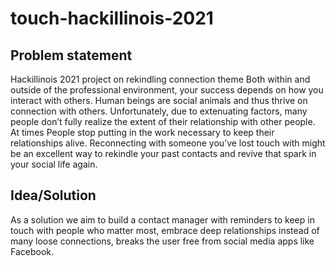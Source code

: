 # touch-hackillinois-2021

## Problem statement
Hackillinois 2021 project on rekindling connection theme
Both within and outside of the professional environment, your success depends on how you interact with others. Human beings are social animals and thus thrive on connection with others. Unfortunately, due to extenuating factors, many people don’t fully realize the extent of their relationship with other people.
At times People stop putting in the work necessary to keep their relationships alive.
Reconnecting with someone you’ve lost touch with might be an excellent way to rekindle your past contacts and revive that spark in your social life again.

## Idea/Solution
As a solution we aim to build a contact manager with reminders to keep in touch with people who matter most, embrace deep relationships instead of many loose connections, breaks the user free from social media apps like Facebook.


